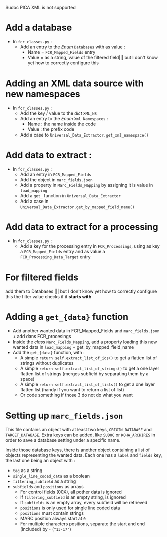 Sudoc PICA XML is not supported

# Add a database

* In `fcr_classes.py` :
  * Add an entry to the _Enum_ `Databases` with as value :
    * Name = `FCR_Mapped_Fields` entry
    * Value = as a string, value of the filtered field||| but I don't know yet how to correctly configure this

# Adding an XML data source with new namespaces

* In `fcr_classes.py` :
  * Add the key / value to the _dict_ `XML_NS`
  * Add an entry to the _Enum_ `Xml_Namespaces` :
    * Name : the name inside the code
    * Value : the prefix code
  * Add a case to `Universal_Data_Extractor.get_xml_namespace()`

# Add data to extract :

* In `fcr_classes.py` :
  * Add an entry in `FCR_Mapped_Fields`
  * Add the object in `marc_fields.json`
  * Add a property in `Marc_Fields_Mapping` by assigning it is value in `load_mapping`
  * Add a `get_` function in `Universal_Data_Extractor`
  * Add a case in `Universal_Data_Extractor.get_by_mapped_field_name()`

# Add data to extract for a processing

* In `fcr_classes.py` :
  * Add a key for the processing entry in `FCR_Processings`, using as key a `FCR_Mapped_Fields` entry and as value a `FCR_Processing_Data_Target` entry

# For filtered fields

add them to Databases ||| but I don't know yet how to correctly configure this
the filter value checks if it __starts with__

# Adding a `get_{data}` function

* Add another wanted data in FCR_Mapped_Fields and `marc_fields.json` + add dans FCR_procesings
* Inside the _class_ `Marc_Fields_Mapping`, add a property loading this new wanted data in `load_mapping` + get_by_mapped_field_name
* Add the `get_{data}` function, with :
  * A simple `return self.extract_list_of_ids()` to get a flatten list of strings without duplicates
  * A simple `return self.extract_list_of_strings()` to get a one layer flatten list of strings (merges subfield by separating them by a space)
  * A simple `return self.extract_list_of_lists()` to get a one layer flatten list (handy if you want to return a list of list)
  * Or code something if those 3 do not do what you want

# Setting up `marc_fields.json`

This file contains an object with at least two keys, `ORIGIN_DATABASE` and `TARGET_DATABASE`.
Extra keys can be added, like `SUDOC` or `KOHA_ARCHIRES` in order to save a database setting under a specific name.

Inside those database keys, there is another object containing a list of objects representing the wanted data.
Each one has a `label` and `fields` key, the last one being an object with :

* `tag` as a string
* `single_line_coded_data` as a boolean
* `filtering_subfield` as a string
* `subfields` and `positions` as arrays
  * For control fields (00X), all pother data is ignored
  * If `filtering_subfield` is an empty string, is ignored
  * If `subfields` is an empty array, every subfield will be retrieved
  * `positions` is only used for single line coded data
  * `positions` must contain strings
  * MARC position always start at `0`
  * For multiple characters positions, separate the start and end (included) by `-` (`"13-17"`)